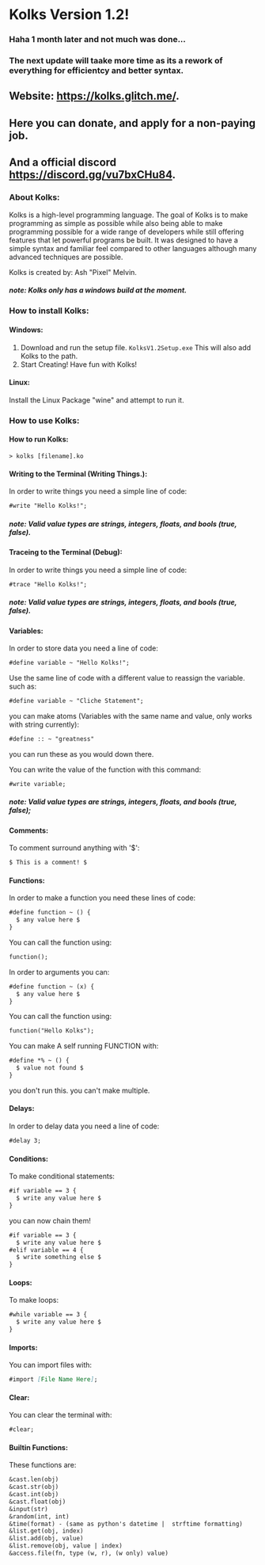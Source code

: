 # Kolks Version 1.2!
### Haha 1 month later and not much was done...
### The next update will taake more time as its a rework of everything for efficientcy and better syntax.

## Website: https://kolks.glitch.me/.
## Here you can donate, and apply for a non-paying job.
## And a official discord https://discord.gg/vu7bxCHu84. 

### About Kolks:
Kolks is a high-level programming language. The goal of Kolks is to make programming as simple as possible while also being able to make programming possible for a wide range of developers while still offering features that let powerful programs be built. It was designed to have a simple syntax and familiar feel compared to other languages although many advanced techniques are possible.

Kolks is created by: Ash "Pixel" Melvin.

##### *note: Kolks only has a windows build at the moment.*
### How to install Kolks:
#### Windows:
1. Download and run the setup file.
``KolksV1.2Setup.exe``
This will also add Kolks to the path.  
2. Start Creating!
Have fun with Kolks!

#### Linux:
Install the Linux Package "wine" and attempt to run it.

### How to use Kolks:
#### How to run Kolks:
```
> kolks [filename].ko
```

#### Writing to the Terminal (Writing Things.):  
In order to write things you need a simple line of code:

```md
#write "Hello Kolks!";
```

##### *note: Valid value types are strings, integers, floats, and bools (true, false).*

#### Traceing to the Terminal (Debug):  
In order to write things you need a simple line of code:

```md
#trace "Hello Kolks!";
```

##### *note: Valid value types are strings, integers, floats, and bools (true, false).*
#### Variables:
In order to store data you need a line of code:

```md
#define variable ~ "Hello Kolks!";
```

Use the same line of code with a different value to reassign the variable. such as:

```md
#define variable ~ "Cliche Statement";
```

you can make atoms (Variables with the same name and value, only works with string currently):
```md
#define :: ~ "greatness"
```

you can run these as you would down there.

You can write the value of the function with this command:

```md
#write variable;
```

##### note: Valid value types are strings, integers, floats, and bools (true, false);

#### Comments:
To comment surround anything with '$':
```md
$ This is a comment! $
```

#### Functions:
In order to make a function you need these lines of code:

```md
#define function ~ () {
  $ any value here $
}
```

You can call the function using:

```md
function();
```

In order to arguments you can:

```md
#define function ~ (x) {
  $ any value here $
}
```

You can call the function using:

```md
function("Hello Kolks");
```

You can make A self running FUNCTION with:
```md
#define *% ~ () {
  $ value not found $
}
```
you don't run this. you can't make multiple.

#### Delays:
In order to delay data you need a line of code:

```md
#delay 3;
```

#### Conditions:
To make conditional statements:

```md
#if variable == 3 {
  $ write any value here $
}
```

you can now chain them!

```md
#if variable == 3 {
  $ write any value here $
#elif variable == 4 {
  $ write something else $
}
```

#### Loops:
To make loops:

```md
#while variable == 3 {
  $ write any value here $
}
```

#### Imports:
You can import files with:
```md
#import [File Name Here];
```

#### Clear:
You can clear the terminal with:
```md
#clear;
```

#### Builtin Functions:
These functions are:
```md
&cast.len(obj)
&cast.str(obj)
&cast.int(obj)
&cast.float(obj)
&input(str)
&random(int, int)
&time(format) - (same as python's datetime |  strftime formatting)
&list.get(obj, index)
&list.add(obj, value)
&list.remove(obj, value | index)
&access.file(fn, type (w, r), (w only) value)
```
